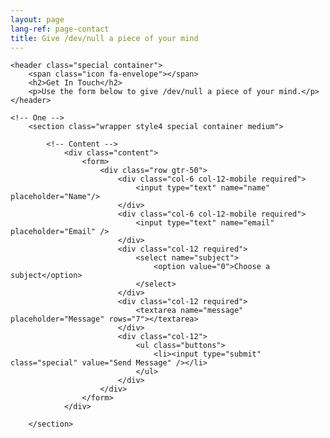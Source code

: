 ```yaml
---
layout: page
lang-ref: page-contact
title: Give /dev/null a piece of your mind
---
```

<!-- Main -->
<article id="main">

	<header class="special container">
		<span class="icon fa-envelope"></span>
		<h2>Get In Touch</h2>
		<p>Use the form below to give /dev/null a piece of your mind.</p>
	</header>

	<!-- One -->
		<section class="wrapper style4 special container medium">

			<!-- Content -->
				<div class="content">
					<form>
						<div class="row gtr-50">
							<div class="col-6 col-12-mobile required">
								<input type="text" name="name" placeholder="Name"/>
							</div>
							<div class="col-6 col-12-mobile required">
								<input type="text" name="email" placeholder="Email" />
							</div>
							<div class="col-12 required">
								<select name="subject">
									<option value="0">Choose a subject</option>
								</select>
							</div>
							<div class="col-12 required">
								<textarea name="message" placeholder="Message" rows="7"></textarea>
							</div>
							<div class="col-12">
								<ul class="buttons">
									<li><input type="submit" class="special" value="Send Message" /></li>
								</ul>
							</div>
						</div>
					</form>
				</div>

		</section>

</article>